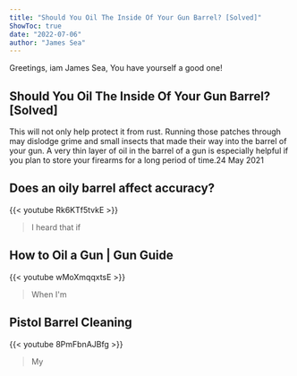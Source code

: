 ```yaml
---
title: "Should You Oil The Inside Of Your Gun Barrel? [Solved]"
ShowToc: true 
date: "2022-07-06"
author: "James Sea" 
---
```


Greetings, iam James Sea, You have yourself a good one!
## Should You Oil The Inside Of Your Gun Barrel? [Solved]
 This will not only help protect it from rust. Running those patches through may dislodge grime and small insects that made their way into the barrel of your gun. A very thin layer of oil in the barrel of a gun is especially helpful if you plan to store your firearms for a long period of time.24 May 2021

## Does an oily barrel affect accuracy?
{{< youtube Rk6KTf5tvkE >}}
>I heard that if 

## How to Oil a Gun | Gun Guide
{{< youtube wMoXmqqxtsE >}}
>When I'm 

## Pistol Barrel Cleaning
{{< youtube 8PmFbnAJBfg >}}
>My

